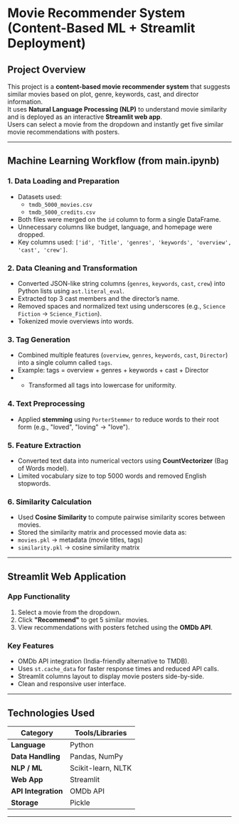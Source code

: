 # Movie Recommender System (Content-Based ML + Streamlit Deployment)

## Project Overview
This project is a **content-based movie recommender system** that suggests similar movies based on plot, genre, keywords, cast, and director information.  
It uses **Natural Language Processing (NLP)** to understand movie similarity and is deployed as an interactive **Streamlit web app**.  
Users can select a movie from the dropdown and instantly get five similar movie recommendations with posters.

---

## Machine Learning Workflow (from main.ipynb)

### 1. Data Loading and Preparation
- Datasets used:
  - `tmdb_5000_movies.csv`
  - `tmdb_5000_credits.csv`
- Both files were merged on the `id` column to form a single DataFrame.
- Unnecessary columns like budget, language, and homepage were dropped.
- Key columns used: `['id', 'Title', 'genres', 'keywords', 'overview', 'cast', 'crew']`.

### 2. Data Cleaning and Transformation
- Converted JSON-like string columns (`genres`, `keywords`, `cast`, `crew`) into Python lists using `ast.literal_eval`.
- Extracted top 3 cast members and the director’s name.
- Removed spaces and normalized text using underscores (e.g., `Science Fiction` → `Science_Fiction`).
- Tokenized movie overviews into words.

### 3. Tag Generation
- Combined multiple features (`overview`, `genres`, `keywords`, `cast`, `Director`) into a single column called `tags`.
- Example:
tags = overview + genres + keywords + cast + Director
- - Transformed all tags into lowercase for uniformity.

### 4. Text Preprocessing
- Applied **stemming** using `PorterStemmer` to reduce words to their root form (e.g., "loved", "loving" → "love").

### 5. Feature Extraction
- Converted text data into numerical vectors using **CountVectorizer** (Bag of Words model).
- Limited vocabulary size to top 5000 words and removed English stopwords.

### 6. Similarity Calculation
- Used **Cosine Similarity** to compute pairwise similarity scores between movies.
- Stored the similarity matrix and processed movie data as:
- `movies.pkl` → metadata (movie titles, tags)
- `similarity.pkl` → cosine similarity matrix

---

## Streamlit Web Application

### App Functionality
1. Select a movie from the dropdown.
2. Click **"Recommend"** to get 5 similar movies.
3. View recommendations with posters fetched using the **OMDb API**.

### Key Features
- OMDb API integration (India-friendly alternative to TMDB).
- Uses `st.cache_data` for faster response times and reduced API calls.
- Streamlit columns layout to display movie posters side-by-side.
- Clean and responsive user interface.

---

## Technologies Used

| Category | Tools/Libraries |
|-----------|----------------|
| **Language** | Python |
| **Data Handling** | Pandas, NumPy |
| **NLP / ML** | Scikit-learn, NLTK |
| **Web App** | Streamlit |
| **API Integration** | OMDb API |
| **Storage** | Pickle |

---
